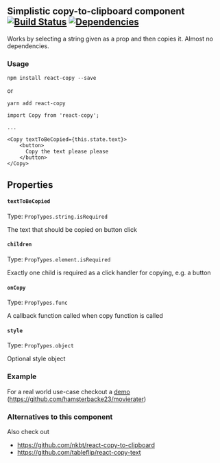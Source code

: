 ## Simplistic copy-to-clipboard component [![Build Status](https://travis-ci.org/hamsterbacke23/react-copy.svg?branch=master)](https://travis-ci.org/hamsterbacke23/react-copy) [![Dependencies](https://david-dm.org/hamsterbacke23/react-copy.svg)](https://david-dm.org/hamsterbacke23/react-copy)
Works by selecting a string given as a prop and then copies it. Almost no dependencies.
### Usage
```
npm install react-copy --save
```

or

```
yarn add react-copy
```
```
import Copy from 'react-copy';

...

<Copy textToBeCopied={this.state.text}>
    <button>
      Copy the text please please
    </button>
</Copy>
```

## Properties

#### `textToBeCopied`

Type: `PropTypes.string.isRequired`

The text that should be copied on button click

#### `children`

Type: `PropTypes.element.isRequired`

Exactly one child is required as a click handler for copying, e.g. a button

#### `onCopy`

Type: `PropTypes.func`

A callback function called when copy function is called

#### `style`

Type: `PropTypes.object`

Optional style object


### Example
For a real world use-case checkout a [demo](https://hamsterbacke23.github.io/movierater/#Taxi%20Driver)  (https://github.com/hamsterbacke23/movierater)

### Alternatives to this component
Also check out
- https://github.com/nkbt/react-copy-to-clipboard
- https://github.com/tableflip/react-copy-text

